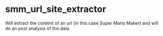 # smm_url_site_extractor
Will extract the content of an url (in this case Super Mario Maker) and will do an post analysis of the data
